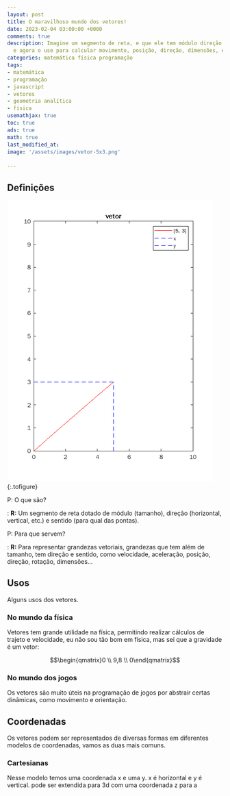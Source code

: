 ```yaml
---
layout: post
title: O maravilhoso mundo dos vetores!
date: 2023-02-04 03:00:00 +0000
comments: true
description: Imagine um segmento de reta, e que ele tem módulo direção e sentido,
  e agora o use para calcular movimento, posição, direção, dimensões, etc.
categories: matemática física programação
tags:
- matemática
- programação
- javascript
- vetores
- geometria analítica
- física
usemathjax: true
toc: true
ads: true
math: true
last_modified_at: 
image: '/assets/images/vetor-5x3.png'

---
```

## Definições
![Um vetor 5x 3y](/assets/images/vetor-5x3.png "[5, 3], um vetor em coordenadas cartesianas."){:.tofigure}

P: O que são?

  : **R:** Um segmento de reta dotado de módulo (tamanho), direção (horizontal, vertical, etc.) e sentido (para qual das pontas).
  
P: Para que servem?

  : **R:** Para representar grandezas vetoriais, grandezas que tem além de tamanho, tem direção e sentido, como velocidade, aceleração, posição, direção, rotação, dimensões…
  
## Usos

Alguns usos dos vetores.

### No mundo da física

Vetores tem grande utilidade na física, permitindo realizar cálculos de trajeto e velocidade, eu não sou tão bom em física, mas sei que a gravidade é um vetor:

$$\begin{qmatrix}0 \\ 9,8 \\ 0\end{qmatrix}$$

### No mundo dos jogos

Os vetores são muito úteis na programação de jogos por abstrair certas dinâmicas, como movimento e orientação.

## Coordenadas

Os vetores podem ser representados de diversas formas em diferentes modelos de coordenadas, vamos as duas mais comuns.

### Cartesianas

Nesse modelo temos uma coordenada x e uma y. x é horizontal e y é vertical. pode ser extendida para 3d com uma coordenada z para a